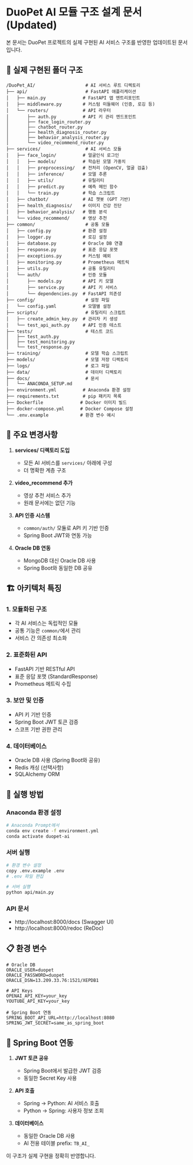 # DuoPet AI 모듈 구조 설계 문서 (Updated)

본 문서는 DuoPet 프로젝트의 실제 구현된 AI 서비스 구조를 반영한 업데이트된 문서입니다.

## 🧱 실제 구현된 폴더 구조

```
/DuoPet_AI/                   # AI 서비스 루트 디렉토리
├── api/                      # FastAPI 애플리케이션
│   ├── main.py              # FastAPI 앱 엔트리포인트
│   ├── middleware.py        # 커스텀 미들웨어 (인증, 로깅 등)
│   └── routers/             # API 라우터
│       ├── auth.py          # API 키 관리 엔드포인트
│       ├── face_login_router.py
│       ├── chatbot_router.py
│       ├── health_diagnosis_router.py
│       ├── behavior_analysis_router.py
│       └── video_recommend_router.py
├── services/                 # AI 서비스 모듈
│   ├── face_login/          # 얼굴인식 로그인
│   │   ├── models/          # 학습된 모델 가중치
│   │   ├── preprocessing/   # 전처리 (OpenCV, 얼굴 검출)
│   │   ├── inference/       # 모델 추론
│   │   ├── utils/           # 유틸리티
│   │   ├── predict.py       # 예측 메인 함수
│   │   └── train.py         # 학습 스크립트
│   ├── chatbot/             # AI 챗봇 (GPT 기반)
│   ├── health_diagnosis/    # 이미지 건강 진단
│   ├── behavior_analysis/   # 행동 분석
│   └── video_recommend/     # 영상 추천
├── common/                   # 공통 모듈
│   ├── config.py            # 환경 설정
│   ├── logger.py            # 로깅 설정
│   ├── database.py          # Oracle DB 연결
│   ├── response.py          # 표준 응답 포맷
│   ├── exceptions.py        # 커스텀 예외
│   ├── monitoring.py        # Prometheus 메트릭
│   ├── utils.py             # 공통 유틸리티
│   └── auth/                # 인증 모듈
│       ├── models.py        # API 키 모델
│       ├── service.py       # API 키 서비스
│       └── dependencies.py  # FastAPI 의존성
├── config/                   # 설정 파일
│   └── config.yaml          # 모델별 설정
├── scripts/                  # 유틸리티 스크립트
│   ├── create_admin_key.py  # 관리자 키 생성
│   └── test_api_auth.py     # API 인증 테스트
├── tests/                    # 테스트 코드
│   ├── test_auth.py
│   ├── test_monitoring.py
│   └── test_response.py
├── training/                 # 모델 학습 스크립트
├── models/                   # 모델 저장 디렉토리
├── logs/                     # 로그 파일
├── data/                     # 데이터 디렉토리
├── docs/                     # 문서
│   └── ANACONDA_SETUP.md
├── environment.yml          # Anaconda 환경 설정
├── requirements.txt         # pip 패키지 목록
├── Dockerfile              # Docker 이미지 빌드
├── docker-compose.yml      # Docker Compose 설정
└── .env.example            # 환경 변수 예시
```

## 🔄 주요 변경사항

1. **services/ 디렉토리 도입**
   - 모든 AI 서비스를 `services/` 아래에 구성
   - 더 명확한 계층 구조

2. **video_recommend 추가**
   - 영상 추천 서비스 추가
   - 원래 문서에는 없던 기능

3. **API 인증 시스템**
   - `common/auth/` 모듈로 API 키 기반 인증
   - Spring Boot JWT와 연동 가능

4. **Oracle DB 연동**
   - MongoDB 대신 Oracle DB 사용
   - Spring Boot와 동일한 DB 공유

## 🏗️ 아키텍처 특징

### 1. 모듈화된 구조
- 각 AI 서비스는 독립적인 모듈
- 공통 기능은 `common/`에서 관리
- 서비스 간 의존성 최소화

### 2. 표준화된 API
- FastAPI 기반 RESTful API
- 표준 응답 포맷 (StandardResponse)
- Prometheus 메트릭 수집

### 3. 보안 및 인증
- API 키 기반 인증
- Spring Boot JWT 토큰 검증
- 스코프 기반 권한 관리

### 4. 데이터베이스
- Oracle DB 사용 (Spring Boot와 공유)
- Redis 캐싱 (선택사항)
- SQLAlchemy ORM

## 🚀 실행 방법

### Anaconda 환경 설정
```bash
# Anaconda Prompt에서
conda env create -f environment.yml
conda activate duopet-ai
```

### 서버 실행
```bash
# 환경 변수 설정
copy .env.example .env
# .env 파일 편집

# 서버 실행
python api/main.py
```

### API 문서
- http://localhost:8000/docs (Swagger UI)
- http://localhost:8000/redoc (ReDoc)

## 📋 환경 변수

```env
# Oracle DB
ORACLE_USER=duopet
ORACLE_PASSWORD=duopet  
ORACLE_DSN=13.209.33.76:1521/XEPDB1

# API Keys
OPENAI_API_KEY=your_key
YOUTUBE_API_KEY=your_key

# Spring Boot 연동
SPRING_BOOT_API_URL=http://localhost:8080
SPRING_JWT_SECRET=same_as_spring_boot
```

## 🔗 Spring Boot 연동

1. **JWT 토큰 공유**
   - Spring Boot에서 발급한 JWT 검증
   - 동일한 Secret Key 사용

2. **API 호출**
   - Spring → Python: AI 서비스 호출
   - Python → Spring: 사용자 정보 조회

3. **데이터베이스**
   - 동일한 Oracle DB 사용
   - AI 전용 테이블 prefix: `TB_AI_`

이 구조가 실제 구현을 정확히 반영합니다.